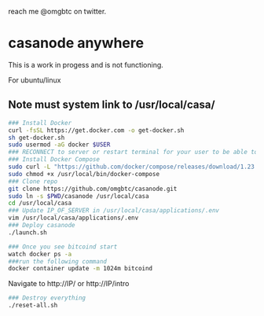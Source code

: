 reach me @omgbtc on twitter.

# casanode anywhere

This is a work in progess and is not functioning.

For ubuntu/linux

## Note must system link to /usr/local/casa/

```sh
### Install Docker
curl -fsSL https://get.docker.com -o get-docker.sh
sh get-docker.sh 
sudo usermod -aG docker $USER
### RECONNECT to server or restart terminal for your user to be able to user docker commands
### Install Docker Compose
sudo curl -L "https://github.com/docker/compose/releases/download/1.23.2/docker-compose-$(uname -s)-$(uname -m)" -o /usr/local/bin/docker-compose
sudo chmod +x /usr/local/bin/docker-compose 
### Clone repo
git clone https://github.com/omgbtc/casanode.git
sudo ln -s $PWD/casanode /usr/local/casa
cd /usr/local/casa
### Update IP_OF_SERVER in /usr/local/casa/applications/.env
vim /usr/local/casa/applications/.env
### Deploy casanode
./launch.sh
```

```sh
### Once you see bitcoind start 
watch docker ps -a
###run the following command
docker container update -m 1024m bitcoind
```

Navigate to http://IP/ or http://IP/intro

```sh
### Destroy everything
./reset-all.sh
```
